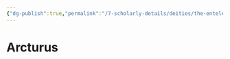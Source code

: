 ```yaml
---
{"dg-publish":true,"permalink":"/7-scholarly-details/deities/the-entelexiea/arcturus/","noteIcon":""}
---
```


# Arcturus



